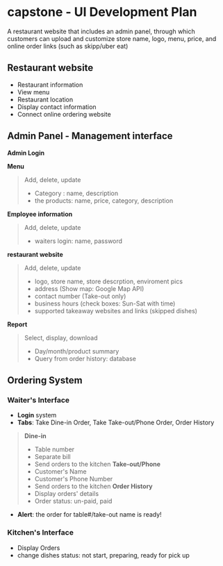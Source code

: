 # capstone - UI Development Plan
 A restaurant website that includes an admin panel, through which customers can upload and customize store name, logo, menu, price, and online order links (such as skipp/uber eat)

## Restaurant website 
- Restaurant information 
- View menu 
- Restaurant location 
- Display contact information 
- Connect online ordering website 

## Admin Panel - Management interface 
**Admin Login**

**Menu** 
> Add, delete, update 
> - Category : name, description
> - the products: name, price, category, description 

**Employee information** 
> Add, delete, update 
> - waiters login: name, password

**restaurant website** 
> Add, delete, update 
> - logo, store name, store descrption, enviroment pics
> - address (Show map: Google Map API)
> - contact number (Take-out only)
> - business hours (check boxes: Sun-Sat with time)
> - supported takeaway websites and links (skipped dishes)
 

**Report** 
> Select, display, download
> - Day/month/product summary  
> - Query from order history: database

## Ordering System
### Waiter's Interface
- **Login** system 
- **Tabs**: Take Dine-in Order, Take Take-out/Phone Order, Order History
 > **Dine-in**
 > - Table number
 > - Separate bill
 > - Send orders to the kitchen 
 > **Take-out/Phone**
 > - Customer's Name
 > - Customer's Phone Number
 > - Send orders to the kitchen 
 > **Order History**
 > - Display orders' details 
 > - Order status: un-paid, paid
- **Alert**: the order for table#/take-out name is ready!

### Kitchen's Interface
- Display Orders
- change dishes status: not start, preparing, ready for pick up

